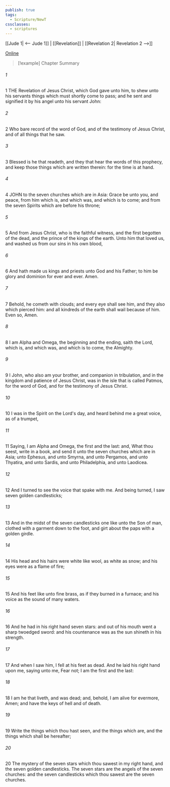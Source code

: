 ```yaml
---
publish: true
tags:
  - Scripture/NewT
cssclasses:
  - scriptures
---
```

[[Jude 1| <-- Jude 1]] | [[Revelation]] | [[Revelation 2| Revelation 2 -->]]

[Online](https://churchofjesuschrist.org/study/scriptures/nt/rev/1?lang=eng)

>[!example] Chapter Summary
>
###### 1
1 THE Revelation of Jesus Christ, which God gave unto him, to shew unto his servants things which must shortly come to pass; and he sent and signified it by his angel unto his servant John:
###### 2
2 Who bare record of the word of God, and of the testimony of Jesus Christ, and of all things that he saw.
###### 3
3 Blessed is he that readeth, and they that hear the words of this prophecy, and keep those things which are written therein: for the time is at hand.
###### 4
4 JOHN to the seven churches which are in Asia: Grace be unto you, and peace, from him which is, and which was, and which is to come; and from the seven Spirits which are before his throne;
###### 5
5 And from Jesus Christ, who is the faithful witness, and the first begotten of the dead, and the prince of the kings of the earth. Unto him that loved us, and washed us from our sins in his own blood,
###### 6
6 And hath made us kings and priests unto God and his Father; to him be glory and dominion for ever and ever. Amen.
###### 7
7 Behold, he cometh with clouds; and every eye shall see him, and they also which pierced him: and all kindreds of the earth shall wail because of him. Even so, Amen.
###### 8
8 I am Alpha and Omega, the beginning and the ending, saith the Lord, which is, and which was, and which is to come, the Almighty.
###### 9
9 I John, who also am your brother, and companion in tribulation, and in the kingdom and patience of Jesus Christ, was in the isle that is called Patmos, for the word of God, and for the testimony of Jesus Christ.
###### 10
10 I was in the Spirit on the Lord's day, and heard behind me a great voice, as of a trumpet,
###### 11
11 Saying, I am Alpha and Omega, the first and the last: and, What thou seest, write in a book, and send it unto the seven churches which are in Asia; unto Ephesus, and unto Smyrna, and unto Pergamos, and unto Thyatira, and unto Sardis, and unto Philadelphia, and unto Laodicea.
###### 12
12 And I turned to see the voice that spake with me. And being turned, I saw seven golden candlesticks;
###### 13
13 And in the midst of the seven candlesticks one like unto the Son of man, clothed with a garment down to the foot, and girt about the paps with a golden girdle.
###### 14
14 His head and his hairs were white like wool, as white as snow; and his eyes were as a flame of fire;
###### 15
15 And his feet like unto fine brass, as if they burned in a furnace; and his voice as the sound of many waters.
###### 16
16 And he had in his right hand seven stars: and out of his mouth went a sharp twoedged sword: and his countenance was as the sun shineth in his strength.
###### 17
17 And when I saw him, I fell at his feet as dead. And he laid his right hand upon me, saying unto me, Fear not; I am the first and the last:
###### 18
18 I am he that liveth, and was dead; and, behold, I am alive for evermore, Amen; and have the keys of hell and of death.
###### 19
19 Write the things which thou hast seen, and the things which are, and the things which shall be hereafter;
###### 20
20 The mystery of the seven stars which thou sawest in my right hand, and the seven golden candlesticks. The seven stars are the angels of the seven churches: and the seven candlesticks which thou sawest are the seven churches.




